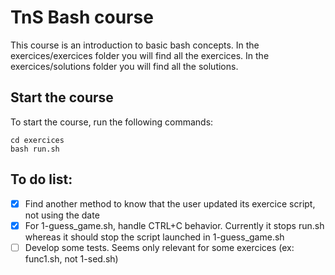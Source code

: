 # TnS Bash course

This course is an introduction to basic bash concepts.
In the exercices/exercices folder you will find all the exercices.
In the exercices/solutions folder you will find all the solutions.

## Start the course
To start the course, run the following commands:
```
cd exercices
bash run.sh
```
## To do list:

- [x] Find another method to know that the user updated its exercice script, not using the date
- [x] For 1-guess_game.sh, handle CTRL+C behavior. Currently it stops run.sh whereas it should stop the script launched in 1-guess_game.sh
- [ ] Develop some tests. Seems only relevant for some exercices (ex: func1.sh, not 1-sed.sh)